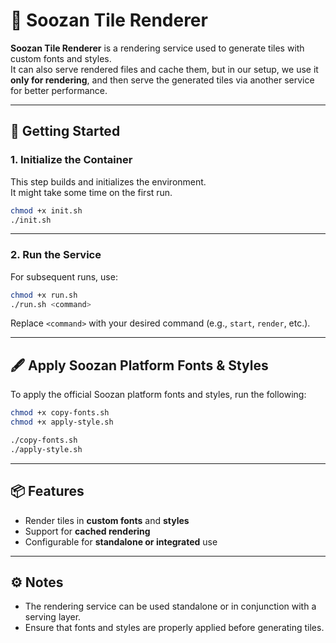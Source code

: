# 🧩 Soozan Tile Renderer

**Soozan Tile Renderer** is a rendering service used to generate tiles with custom fonts and styles.  
It can also serve rendered files and cache them, but in our setup, we use it **only for rendering**, and then serve the generated tiles via another service for better performance.

---

## 🚀 Getting Started

### 1. Initialize the Container
This step builds and initializes the environment.  
It might take some time on the first run.

```bash
chmod +x init.sh
./init.sh
```

---

### 2. Run the Service
For subsequent runs, use:

```bash
chmod +x run.sh
./run.sh <command>
```

Replace `<command>` with your desired command (e.g., `start`, `render`, etc.).

---

## 🖋️ Apply Soozan Platform Fonts & Styles

To apply the official Soozan platform fonts and styles, run the following:

```bash
chmod +x copy-fonts.sh
chmod +x apply-style.sh

./copy-fonts.sh
./apply-style.sh
```

---

## 📦 Features
- Render tiles in **custom fonts** and **styles**
- Support for **cached rendering**
- Configurable for **standalone or integrated** use

---

## ⚙️ Notes
- The rendering service can be used standalone or in conjunction with a serving layer.
- Ensure that fonts and styles are properly applied before generating tiles.
